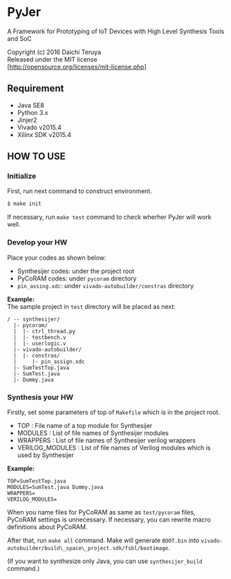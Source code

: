 PyJer
=====

A Framework for Prototyping of IoT Devices
with High Level Synthesis Tools and SoC  

Copyright (c) 2016 Daichi Teruya  
Released under the MIT license  
[http://opensource.org/licenses/mit-license.php]

## Requirement
 * Java SE8
 * Python 3.x
 * Jinjer2
 * Vivado v2015.4
 * Xilinx SDK v2015.4

## HOW TO USE
### Initialize
First, run next command to construct environment.
``` bash
$ make init
```

If necessary, run `make test` command to check wherher
PyJer will work well.

### Develop your HW
Place your codes as shown below:

 * Synthesijer codes: under the project root
 * PyCoRAM codes: under `pycoram` directory
 * `pin_assing.xdc`: under `vivado-autobuilder/constras` directory

**Example:**  
The sample project in `test` directory will be placed as next:
```
/ -- synthesijer/
  |- pycoram/
  |  |- ctrl_thread.py
  |  |- testbench.v
  |  |- userlogic.v
  |- vivado-autobuilder/
  |  |- constras/
  |     |- pin_assign.xdc
  |- SumTestTop.java
  |- SumTest.java
  |- Dummy.java
```

### Synthesis your HW
Firstly, set some parameters of top of `Makefile` which is in the project root.

 * TOP : File name of a top module for Synthesijer
 * MODULES : List of file names of Synthesijer modules
 * WRAPPERS : List of file names of Synthesijer verilog wrappers
 * VERILOG\_MODULES : List of file names of Verilog modules which is used by Synthesijer

**Example:**  
``` make
TOP=SumTestTop.java
MODULES=SumTest.java Dummy.java
WRAPPERS=
VERILOG_MODULES=
```

When you name files for PyCoRAM as same as `test/pycoram` files, PyCoRAM settings is
unnecessary.
If necessary, you can rewrite macro definitions about PyCoRAM.


After that, run `make all` command. Make will generate `BOOT.bin` into `vivado-autobuilder/build\_space\_project.sdk/fsbl/bootimage`.

(If you want to synthesize only Java, you can use `synthesijer_build` command.)

